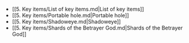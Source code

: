 - [[5. Key items/List of key items.md|List of key items]]
- [[5. Key items/Portable hole.md|Portable hole]]
- [[5. Key items/Shadoweye.md|Shadoweye]]
- [[5. Key items/Shards of the Betrayer God.md|Shards of the Betrayer God]]
